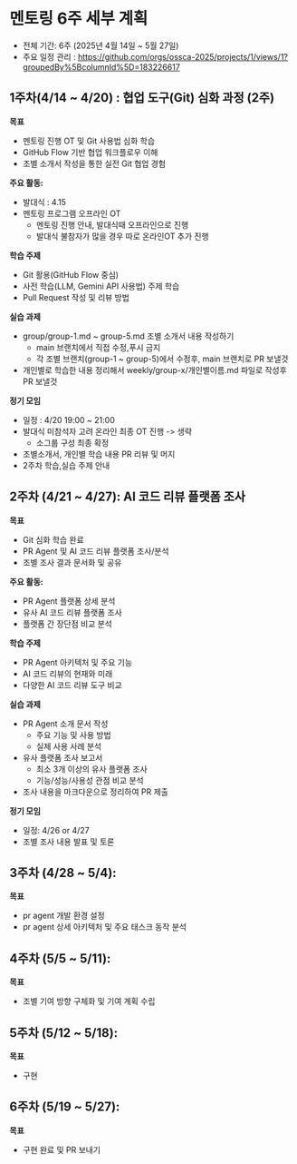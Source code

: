 # 멘토링 6주 세부 계획
- 전체 기간: 6주 (2025년 4월 14일 ~ 5월 27일)
- 주요 일정 관리 : https://github.com/orgs/ossca-2025/projects/1/views/1?groupedBy%5BcolumnId%5D=183226617

## 1주차(4/14 ~ 4/20) :  협업 도구(Git) 심화 과정 (2주)
**목표**
- 멘토링 진행 OT 및 Git 사용법 심화 학습
- GitHub Flow 기반 협업 워크플로우 이해
- 조별 소개서 작성을 통한 실전 Git 협업 경험

**주요 활동:**
- 발대식 : 4.15  
- 멘토링 프로그램 오프라인 OT
  - 멘토링 진행 안내, 발대식때 오프라인으로 진행
  - 발대식 불참자가 많을 경우 따로 온라인OT 추가 진행

**학습 주제**
- Git 활용(GitHub Flow 중심)
- 사전 학습(LLM, Gemini API 사용법) 주제 학습
- Pull Request 작성 및 리뷰 방법

**실습 과제**
- group/group-1.md ~ group-5.md 조별 소개서 내용 작성하기
  - main 브랜치에서 직접 수정,푸시 금지
  - 각 조별 브랜치(group-1 ~ group-5)에서 수정후, main 브랜치로 PR 보낼것
- 개인별로 학습한 내용 정리해서 weekly/group-x/개인별이름.md 파일로 작성후 PR 보낼것

**정기 모임**
- 일정 : 4/20 19:00 ~ 21:00
- 발대식 미참석자 고려 온라인 최종 OT 진행 -> 생략
  - 소그룹 구성 최종 확정
- 조별소개서, 개인별 학습 내용 PR 리뷰 및 머지
- 2주차 학습,실습 주제 안내

## 2주차 (4/21 ~ 4/27): AI 코드 리뷰 플랫폼 조사  
**목표**  
- Git 심화 학습 완료
- PR Agent 및 AI 코드 리뷰 플랫폼 조사/분석
- 조별 조사 결과 문서화 및 공유

**주요 활동:**
- PR Agent 플랫폼 상세 분석
- 유사 AI 코드 리뷰 플랫폼 조사
- 플랫폼 간 장단점 비교 분석

**학습 주제**
- PR Agent 아키텍처 및 주요 기능
- AI 코드 리뷰의 현재와 미래
- 다양한 AI 코드 리뷰 도구 비교

**실습 과제**
- PR Agent 소개 문서 작성
  - 주요 기능 및 사용 방법
  - 실제 사용 사례 분석
- 유사 플랫폼 조사 보고서
  - 최소 3개 이상의 유사 플랫폼 조사
  - 기능/성능/사용성 관점 비교 분석
- 조사 내용을 마크다운으로 정리하여 PR 제출

**정기 모임**
- 일정: 4/26 or 4/27
- 조별 조사 내용 발표 및 토론


## 3주차 (4/28 ~ 5/4):  
**목표**  
- pr agent 개발 환경 설정
- pr agent 상세 아키텍처 및 주요 태스크 동작 분석

## 4주차 (5/5 ~ 5/11):  
**목표**  
- 조별 기여 방향 구체화 및 기여 계획 수립

## 5주차 (5/12 ~ 5/18):  
**목표**  
- 구현

## 6주차 (5/19 ~ 5/27):  
**목표**  
- 구현 완료 및 PR 보내기


